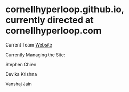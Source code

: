 # cornellhyperloop.github.io, currently directed at cornellhyperloop.com
Current Team [Website](https://cornellhyperloop.com)


Currently Managing the Site:

Stephen Chien

Devika Krishna 

Vanshaj Jain 
